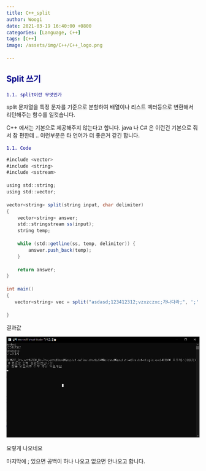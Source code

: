 ```yaml
---
title: C++_split
author: Woogi
date: 2021-03-19 16:40:00 +0800
categories: [Language, C++]
tags: [C++]
image: /assets/img/C++/C++_logo.png

---
```


## <span style="color:darkblue">Split 쓰기</span>

<span style="color:darkblue">`1.1. split이란 무엇인가`</span>

split 문자열을 특정 문자를 기준으로 분할하여 배열이나 리스트 벡터등으로 변환해서 리턴해주는 함수를 일컷습니다.



C++ 에서는 기본으로 제공해주지 않는다고 합니다. java 나 C# 은 이런건 기본으로 줘서 참 편한데 .. 이런부분은 타 언어가 더 좋은거 같긴 합니다.

<span style="color:darkblue">`1.1. Code`</span>

```java
#include <vector>
#include <string>
#include <sstream>

using std::string;
using std::vector;

vector<string> split(string input, char delimiter) 
{
	vector<string> answer;
	std::stringstream ss(input);
	string temp;

	while (std::getline(ss, temp, delimiter)) {
		answer.push_back(temp);
	}

	return answer;
}

int main()
{
   vector<string> vec = split("asdasd;123412312;vzxzczxc;가나다라;", ';');

}
```

결과값

![img](/assets/img/C++/C++_split_1.png)

요렇게 나오네요 

마지막에 ; 있으면 공백이 하나 나오고 없으면 안나오고 합니다.